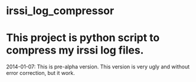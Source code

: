 irssi_log_compressor
====================
This project is python script to compress my irssi log files.
====================
2014-01-07:
This is pre-alpha version.
This version is very ugly and without error correction, but it work.

